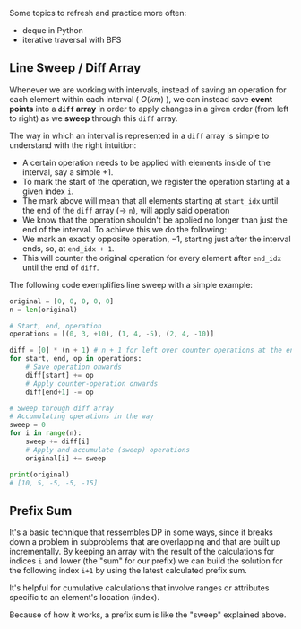 Some topics to refresh and practice more often:

- deque in Python
- iterative traversal with BFS

## Line Sweep / Diff Array

Whenever we are working with intervals, instead of saving an operation for each element within each interval ( $O(km)$ ), we can instead save **event points** into a **`diff` array** in order to apply changes in a given order (from left to right) as we **sweep** through this `diff` array.

The way in which an interval is represented in a `diff` array is simple to understand with the right intuition:

- A certain operation needs to be applied with elements inside of the interval, say a simple $+1$.
- To mark the start of the operation, we register the operation starting at a given index `i`.
- The mark above will mean that all elements starting at `start_idx` until the end of the `diff` array ($\rightarrow$ `n`), will apply said operation
- We know that the operation shouldn't be applied no longer than just the end of the interval. To achieve this we do the following:
- We mark an exactly opposite operation, $-1$, starting just after the interval ends, so, at `end_idx + 1`.
- This will counter the original operation for every element after `end_idx` until the end of `diff`.

The following code exemplifies line sweep with a simple example:

```py
original = [0, 0, 0, 0, 0]
n = len(original)

# Start, end, operation
operations = [(0, 3, +10), (1, 4, -5), (2, 4, -10)]

diff = [0] * (n + 1) # n + 1 for left over counter operations at the end
for start, end, op in operations:
    # Save operation onwards
    diff[start] += op
    # Apply counter-operation onwards
    diff[end+1] -= op

# Sweep through diff array
# Accumulating operations in the way
sweep = 0
for i in range(n):
    sweep += diff[i]
    # Apply and accumulate (sweep) operations 
    original[i] += sweep

print(original)
# [10, 5, -5, -5, -15]
```

## Prefix Sum

It's a basic technique that ressembles DP in some ways, since it breaks down a problem in subproblems that are overlapping and that are built up incrementally. By keeping an array with the result of the calculations for indices `i` and lower (the "sum" for our prefix) we can build the solution for the following index `i+1` by using the latest calculated prefix sum.

It's helpful for cumulative calculations that involve ranges or attributes specific to an element's location (index).

Because of how it works, a prefix sum is like the "sweep" explained above.